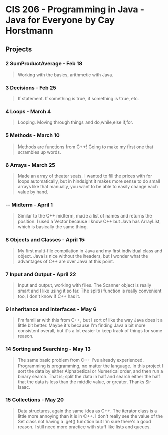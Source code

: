 # CIS 206 - Programming in Java - Java for Everyone by Cay Horstmann

## Projects

### 2 SumProductAverage - Feb 18
>Working with the basics, arithmetic with Java.

### 3 Decisions - Feb 25
>If statement. If something is true, if something is !true, etc.

### 4 Loops - March 4
>Looping. Moving through things and do,while,else if,for.

### 5 Methods - March 10
>Methods are functions from C++! Going to make my first one that scrambles up words.

### 6 Arrays - March 25
>Made an array of theater seats. I wanted to fill the prices with for loops automatically, but in hindsight it
>makes more sense to do small arrays like that manually, you want to be able to easily change each value by hand.

### -- Midterm - April 1
>Similar to the C++ midterm, made a list of names and returns the position. I used a Vector because I know C++
>but Java has ArrayList, which is basically the same thing.

### 8 Objects and Classes - April 15
>My first multi-file compilation in Java and my first individual class and object.
>Java is nice without the headers, but I wonder what the advantages of C++ are over Java at this point.

### 7 Input and Output - April 22
>Input and output, working with files. The Scanner object is really smart and I like
>using it so far. The split() function is really convenient too, I don't know if C++ has it.

### 9 Inheritance and Interfaces - May 6
>I'm familiar with this from C++, but I sort of like the way Java does it a little bit better.
>Maybe it's because I'm finding Java a bit more consistent overall, but it's a lot easier to keep track
>of things for some reason.

### 14 Sorting and Searching - May 13
>The same basic problem from C++ I've already experienced. Programming is programming, no matter the language.
>In this project I sort the data by either Alphabetical or Numerical order, and then run a binary search.
>That is; split the data in half and search either the half that the data is less than the middle value, or greater.
>Thanks Sir Isaac.

### 15 Collections - May 20
>Data structures, again the same idea as C++. The iterator class is a little more annoying than it is in C++.
>I don't really see the value of the Set class not having a .get() function but I'm sure there's a good reason.
>I still need more practice with stuff like lists and queues. 
